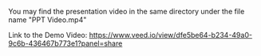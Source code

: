 You may find the presentation video in the same directory under the file name "PPT Video.mp4"

Link to the Demo Video: https://www.veed.io/view/dfe5be64-b234-49a0-9c6b-436467b773e1?panel=share

